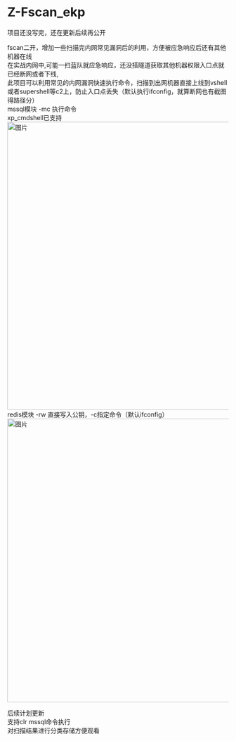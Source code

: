 # Z-Fscan_ekp
项目还没写完，还在更新后续再公开   

fscan二开，增加一些扫描完内网常见漏洞后的利用，方便被应急响应后还有其他机器在线  
在实战内网中,可能一扫蓝队就应急响应，还没搭隧道获取其他机器权限入口点就已经断网或者下线,  
此项目可以利用常见的内网漏洞快速执行命令，扫描到出网机器直接上线到vshell或者supershell等c2上，防止入口点丢失（默认执行ifconfig，就算断网也有截图得路径分）  
mssql模块 -mc 执行命令   
xp_cmdshell已支持  
<img width="656" alt="图片" src="https://github.com/kong030813/Z-Fscan_ekp/assets/97926809/15f6fb38-e2a6-4321-a3c7-962c123577cf">  
redis模块 -rw 直接写入公钥，-c指定命令（默认ifconfig）   
<img width="646" alt="图片" src="https://github.com/kong030813/Z-Fscan_ekp/assets/97926809/31193f9a-2b87-48c9-8de6-002a9f2d939c">  

后续计划更新  
支持clr mssql命令执行  
对扫描结果进行分类存储方便观看  
